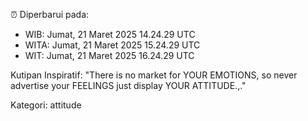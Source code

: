 ⏰ Diperbarui pada:
- WIB: Jumat, 21 Maret 2025 14.24.29 UTC
- WITA: Jumat, 21 Maret 2025 15.24.29 UTC
- WIT: Jumat, 21 Maret 2025 16.24.29 UTC

Kutipan Inspiratif:
"There is no market for YOUR EMOTIONS, so never advertise your FEELINGS just display YOUR ATTITUDE.,."


Kategori: attitude


